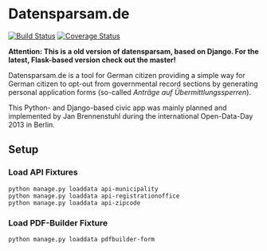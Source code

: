 # Datensparsam.de

[![Build Status](https://api.travis-ci.org/jbspeakr/datensparsam.svg?branch=master)](https://travis-ci.org/jbspeakr/datensparsam)
[![Coverage Status](https://img.shields.io/coveralls/jbspeakr/datensparsam.svg?branch=master)](https://coveralls.io/r/jbspeakr/datensparsam)

**Attention: This is a old version of datensparsam, based on Django. For the latest, Flask-based version check out the master!** 

Datensparsam.de is a tool for German citizen providing a simple way for German citizen
to opt-out from governmental record sections by generating personal application forms
(so-called *Anträge auf Übermittlungssperren*).

This Python- and Django-based civic app was mainly planned and implemented by Jan Brennenstuhl
during the international Open-Data-Day 2013 in Berlin.

## Setup

### Load API Fixtures

    python manage.py loaddata api-municipality
    python manage.py loaddata api-registrationoffice
    python manage.py loaddata api-zipcode

### Load PDF-Builder Fixture

    python manage.py loaddata pdfbuilder-form
